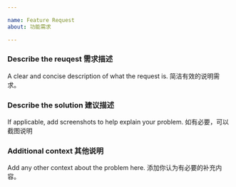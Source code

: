 ```yaml
---

name: Feature Request
about: 功能需求

---
```


### Describe the reuqest 需求描述

A clear and concise description of what the request is. 简洁有效的说明需求。

### Describe the solution 建议描述

If applicable, add screenshots to help explain your problem. 如有必要，可以截图说明

### Additional context 其他说明

Add any other context about the problem here. 添加你认为有必要的补充内容。